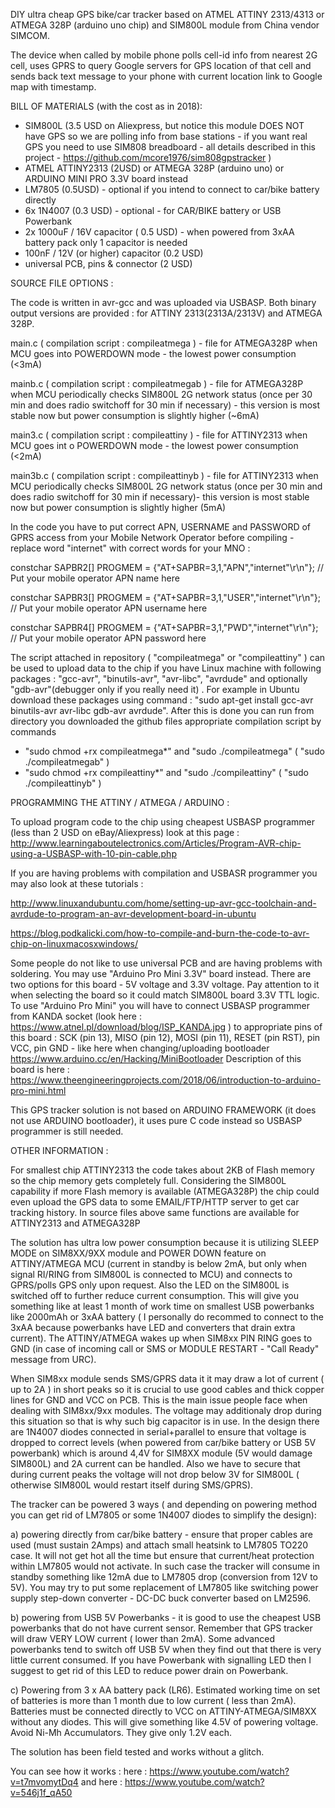  DIY ultra cheap GPS bike/car tracker based on ATMEL ATTINY 2313/4313 or ATMEGA 328P (arduino uno chip) and SIM800L module from China vendor SIMCOM. 

The device when called by mobile phone polls cell-id info from nearest 2G cell, uses GPRS to query Google servers for GPS location of that cell and sends back text message to your phone with current location link to Google map with timestamp. 

BILL OF MATERIALS (with the cost as in 2018): 

- SIM800L (3.5 USD on Aliexpress, but notice this module DOES NOT have GPS so we are polling info from base stations - if you want real GPS you need to use SIM808 breadboard - all details described in this project - https://github.com/mcore1976/sim808gpstracker ) 
- ATMEL ATTINY2313 (2USD)  or ATMEGA 328P (arduino uno)  or ARDUINO MINI PRO 3.3V board instead
- LM7805 (0.5USD) - optional if you intend to connect to car/bike battery directly
- 6x 1N4007 (0.3 USD) - optional - for CAR/BIKE battery or USB Powerbank
- 2x 1000uF / 16V capacitor ( 0.5 USD) - when powered from 3xAA battery pack only 1 capacitor is needed 
- 100nF / 12V (or higher)  capacitor (0.2 USD) 
- universal PCB, pins & connector (2 USD) 


SOURCE FILE OPTIONS  : 

The code is written in avr-gcc and was uploaded via USBASP. Both binary output versions are provided : for ATTINY 2313(2313A/2313V) and ATMEGA 328P.

main.c  ( compilation script : compileatmega ) - file for ATMEGA328P when MCU goes into POWERDOWN mode - the lowest power consumption (<3mA)

mainb.c ( compilation script : compileatmegab ) - file for ATMEGA328P when MCU periodically checks SIM800L 2G network status (once per 30 min and does radio switchoff for 30 min if necessary) - this version is most stable now but power consumption is slightly higher (~6mA)

main3.c ( compilation script : compileattiny )  - file for ATTINY2313 when MCU goes int o POWERDOWN mode - the lowest power consumption (<2mA)

main3b.c ( compilation script : compileattinyb )  - file for ATTINY2313 when MCU periodically checks SIM800L 2G network status (once per 30 min and does radio switchoff for 30 min if necessary)- this version is most stable now but power consumption is slightly higher (5mA)

In the code you have to put correct APN, USERNAME and PASSWORD of GPRS access from your Mobile Network Operator before compiling - replace word "internet" with correct words for your MNO :

constchar SAPBR2[] PROGMEM = {"AT+SAPBR=3,1,"APN","internet"\r\n"}; // Put your mobile operator APN name here

constchar SAPBR3[] PROGMEM = {"AT+SAPBR=3,1,"USER","internet"\r\n"}; // Put your mobile operator APN username here

constchar SAPBR4[] PROGMEM = {"AT+SAPBR=3,1,"PWD","internet"\r\n"}; // Put your mobile operator APN password here

The script attached in repository  ( "compileatmega" or "compileattiny" ) can be used to upload data to the chip if you have Linux machine with following packages : "gcc-avr", "binutils-avr", "avr-libc", "avrdude" and optionally "gdb-avr"(debugger only if you really need it) . For example in Ubuntu download these packages using command : "sudo apt-get install gcc-avr binutils-avr avr-libc gdb-avr avrdude". 
After this is done you can run from directory you downloaded the github files appropriate compilation script by commands 
- "sudo chmod +rx compileatmega*" and "sudo ./compileatmega" ( "sudo ./compileatmegab" )
- "sudo chmod +rx compileattiny*" and "sudo ./compileattiny" (  "sudo ./compileattinyb" )

PROGRAMMING THE ATTINY / ATMEGA / ARDUINO :

To upload program code to the chip using cheapest USBASP programmer (less than 2 USD on eBay/Aliexpress) look at this page :
http://www.learningaboutelectronics.com/Articles/Program-AVR-chip-using-a-USBASP-with-10-pin-cable.php

If you are having problems with compilation and USBASR programmer you may also look at these tutorials  :  

http://www.linuxandubuntu.com/home/setting-up-avr-gcc-toolchain-and-avrdude-to-program-an-avr-development-board-in-ubuntu 

https://blog.podkalicki.com/how-to-compile-and-burn-the-code-to-avr-chip-on-linuxmacosxwindows/  

Some people do not like to use universal PCB and are having problems with soldering. You may use "Arduino Pro Mini 3.3V" board instead.
There are two options for this board - 5V voltage and 3.3V voltage. Pay attention to it when selecting the board so it could match SIM800L board 3.3V TTL logic. 
To use "Arduino Pro Mini" you will have to connect USBASP programmer from KANDA socket (look here : https://www.atnel.pl/download/blog/ISP_KANDA.jpg )  to appropriate pins of this board  : SCK (pin 13), MISO (pin 12), MOSI (pin 11), RESET (pin RST), pin VCC, pin GND - like here when changing/uploading bootloader https://www.arduino.cc/en/Hacking/MiniBootloader
Description of this board is here : https://www.theengineeringprojects.com/2018/06/introduction-to-arduino-pro-mini.html 

This GPS tracker solution is not based on ARDUINO FRAMEWORK (it does not use ARDUINO bootloader), it uses pure C code instead so USBASP programmer is still needed. 


OTHER INFORMATION : 

For smallest chip ATTINY2313 the code takes about 2KB of Flash memory so the chip memory gets completely full.
Considering the SIM800L capability if more Flash memory is available (ATMEGA328P) the chip could even upload the GPS data to some EMAIL/FTP/HTTP server to get car tracking history. In source files above same functions are available for ATTINY2313 and ATMEGA328P

The solution has ultra low power consumption because it is utilizing SLEEP MODE on SIM8XX/9XX module and POWER DOWN feature on ATTINY/ATMEGA MCU (current in standby is below 2mA, but only when signal RI/RING from SIM800L is connected to MCU) and connects to GPRS/polls GPS only upon request. Also the LED on the SIM800L is switched off to further reduce current consumption.
This will give you something like at least 1 month of work time on smallest USB powerbanks like 2000mAh or 3xAA battery ( I personally do recommed to connect to the 3xAA because powerbanks have LED and converters that drain extra current). 
The ATTINY/ATMEGA wakes up when SIM8xx PIN RING goes to GND (in case of incoming call or SMS or MODULE RESTART - "Call Ready" message from URC). 

When SIM8xx module sends SMS/GPRS data it it may draw a lot of current ( up to 2A ) in short peaks so it is crucial to use good cables and thick copper lines for GND and VCC on PCB. This is the main issue people face when dealing with SIM8xx/9xx modules. The voltage may additionaly drop during this situation so that is why such big capacitor is in use. 
In the design there are 1N4007 diodes connected in serial+parallel to ensure that voltage is dropped to correct levels (when powered from car/bike battery or USB 5V powerbank) which is around 4,4V for SIM8XX module (5V would damage SIM800L) and 2A current can be handled. Also we have to secure that during current peaks the voltage will not drop below 3V for SIM800L ( otherwise SIM800L would restart itself during SMS/GPRS). 

The tracker can be powered 3 ways  ( and depending on powering method you can get rid of LM7805 or some 1N4007 diodes to simplify the design): 

a) powering directly from car/bike battery - ensure that proper cables are used (must sustain 2Amps) and attach small heatsink to LM7805 TO220 case. It will not get hot all the time but ensure that current/heat protection within LM7805 would not activate. In such case the tracker will consume in standby something like 12mA due to LM7805 drop (conversion from 12V to 5V). You may try to put some replacement of LM7805 like switching power supply step-down converter -  DC-DC buck converter based on LM2596.

b) powering from USB 5V Powerbanks - it is good to use the cheapest USB powerbanks that do not have current sensor. Remember that GPS tracker will draw VERY LOW current ( lower than 2mA). Some advanced powerbanks tend to switch off USB 5V when they find out that there is very little current consumed. If you have Powerbank with signalling LED then I suggest to get rid of this LED to reduce power drain on Powerbank. 

c) Powering from 3 x AA battery pack (LR6). Estimated working time on set of batteries is more than 1 month due to low current ( less than 2mA). Batteries must be connected directly to VCC on ATTINY-ATMEGA/SIM8XX without any diodes. This will give something like 4.5V of powering voltage. Avoid Ni-Mh Accumulators. They give only 1.2V each. 

The solution has been field tested and works without a glitch. 

You can see how it works :
here :      https://www.youtube.com/watch?v=t7mvomytDq4
and here :  https://www.youtube.com/watch?v=546j1f_qA50
